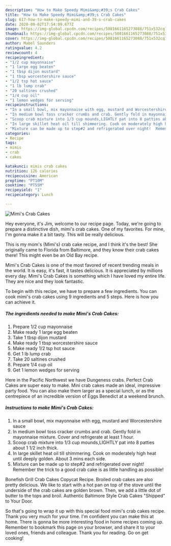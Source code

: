 ```yaml
---
description: "How to Make Speedy Mimi&amp;#39;s Crab Cakes"
title: "How to Make Speedy Mimi&amp;#39;s Crab Cakes"
slug: 617-how-to-make-speedy-mimi-and-39-s-crab-cakes
date: 2020-09-02T17:54:09.677Z
image: https://img-global.cpcdn.com/recipes/5081661165273088/751x532cq70/mimis-crab-cakes-recipe-main-photo.jpg
thumbnail: https://img-global.cpcdn.com/recipes/5081661165273088/751x532cq70/mimis-crab-cakes-recipe-main-photo.jpg
cover: https://img-global.cpcdn.com/recipes/5081661165273088/751x532cq70/mimis-crab-cakes-recipe-main-photo.jpg
author: Mabel Saunders
ratingvalue: 4.2
reviewcount: 4
recipeingredient:
- "1/2 cup mayonnaise"
- "1 large egg beaten"
- "1 tbsp dijon mustard"
- "1 tbsp worcestershire sauce"
- "1/2 tsp hot sauce"
- "1 lb lump crab"
- "20 saltines crushed"
- "1/4 cup oil"
- "1 lemon wedges for serving"
recipeinstructions:
- "In a small bowl, mix mayonnaise with egg, mustard and Worcestershire sauce"
- "In medium bowl toss cracker crumbs and crab. Gently fold in mayonnaise mixture. Cover and refrigerate at least 1 hour."
- "Scoop crab mixture into 1/3 cup mounds,LIGHTLY pat into 8 patties about 1 1/2 inch thick."
- "In large skillet heat oil till shimmering. Cook on moderately high heat until deeply golden. About 3 mins each side."
- "Mixture can be made up to step#2 and refrigerated over night!  Remember the trick to a good crab cake is as little handling as possible!"
categories:
- Recipe
tags:
- mimis
- crab
- cakes

katakunci: mimis crab cakes 
nutrition: 126 calories
recipecuisine: American
preptime: "PT10M"
cooktime: "PT55M"
recipeyield: "1"
recipecategory: Lunch

---
```



![Mimi&#39;s Crab Cakes](https://img-global.cpcdn.com/recipes/5081661165273088/751x532cq70/mimis-crab-cakes-recipe-main-photo.jpg)

Hey everyone, it's Jim, welcome to our recipe page. Today, we're going to prepare a distinctive dish, mimi&#39;s crab cakes. One of my favorites. For mine, I'm gonna make it a bit tasty. This will be really delicious.

This is my mom&#39;s (Mimi&#39;s) crab cake recipe, and I think it&#39;s the best! She originally came to Florida from Baltimore, and they know their crab cakes there! This might even be an Old Bay recipe.

Mimi&#39;s Crab Cakes is one of the most favored of recent trending meals in the world. It is easy, it's fast, it tastes delicious. It is appreciated by millions every day. Mimi&#39;s Crab Cakes is something which I have loved my entire life. They are nice and they look fantastic.


To begin with this recipe, we have to prepare a few ingredients. You can cook mimi&#39;s crab cakes using 9 ingredients and 5 steps. Here is how you can achieve it.

<!--inarticleads1-->

##### The ingredients needed to make Mimi&#39;s Crab Cakes:

1. Prepare 1/2 cup mayonnaise
1. Make ready 1 large egg beaten
1. Take 1 tbsp dijon mustard
1. Make ready 1 tbsp worcestershire sauce
1. Make ready 1/2 tsp hot sauce
1. Get 1 lb lump crab
1. Take 20 saltines crushed
1. Prepare 1/4 cup oil
1. Get 1 lemon wedges for serving


Here in the Pacific Northwest we have Dungeness crabs. Perfect Crab Cakes are super easy to make. Mini crab cakes made an ideal, impressive party food. You can also make them larger as a special lunch, or as the centrepiece of an incredible version of Eggs Benedict at a weekend brunch. 

<!--inarticleads2-->

##### Instructions to make Mimi&#39;s Crab Cakes:

1. In a small bowl, mix mayonnaise with egg, mustard and Worcestershire sauce
1. In medium bowl toss cracker crumbs and crab. Gently fold in mayonnaise mixture. Cover and refrigerate at least 1 hour.
1. Scoop crab mixture into 1/3 cup mounds,LIGHTLY pat into 8 patties about 1 1/2 inch thick.
1. In large skillet heat oil till shimmering. Cook on moderately high heat until deeply golden. About 3 mins each side.
1. Mixture can be made up to step#2 and refrigerated over night!  Remember the trick to a good crab cake is as little handling as possible!


Bonefish Grill Crab Cakes Copycat Recipe. Broiled crab cakes are also pretty delicious. We like to start with a hot pan on top of the stove until the underside of the crab cakes are golden brown. Then, we add a little dot of butter to the tops and broil. Authentic Baltimore Style Crab Cakes &#34;Shipped&#34; to Your Door. 

So that's going to wrap it up with this special food mimi&#39;s crab cakes recipe. Thank you very much for your time. I'm confident you can make this at home. There is gonna be more interesting food in home recipes coming up. Remember to bookmark this page on your browser, and share it to your loved ones, friends and colleague. Thank you for reading. Go on get cooking!
